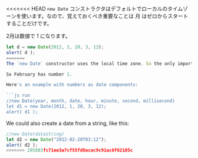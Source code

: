 <<<<<<< HEAD
`new Date` コンストラクタはデフォルトでローカルのタイムゾーンを使います。なので、覚えておくべき重要なことは 月 はゼロからスタートすることだけです。

2月は数値で 1 になります。

```js run
let d = new Date(2012, 1, 20, 3, 12);
alert( d );
=======
The `new Date` constructor uses the local time zone. So the only important thing to remember is that months start from zero.

So February has number 1.

Here's an example with numbers as date components:

```js run
//new Date(year, month, date, hour, minute, second, millisecond)
let d1 = new Date(2012, 1, 20, 3, 12);
alert( d1 );
```
We could also create a date from a string, like this:

```js run
//new Date(datastring)
let d2 = new Date("2012-02-20T03:12");
alert( d2 );
>>>>>>> 285083fc71ee3a7cf55fd8acac9c91ac6f62105c
```
